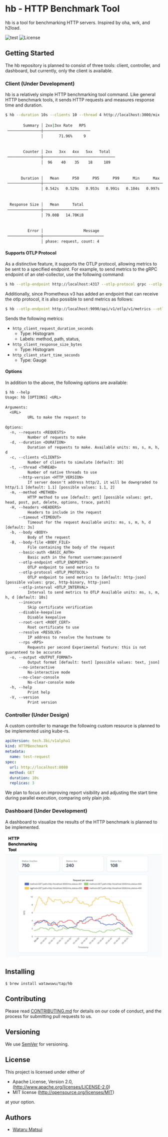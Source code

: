# hb - HTTP Benchmark Tool

hb is a tool for benchmarking HTTP servers. Inspired by oha, wrk, and h2load.

![test](https://github.com/watawuwu/hb/workflows/Test/badge.svg)
![License](https://img.shields.io/github/license/watawuwu/hb)

## Getting Started

The hb repository is planned to consist of three tools: client, controller, and dashboard, but currently, only the client is available.

### Client (Under Development)

hb is a relatively simple HTTP benchmarking tool command. Like general HTTP benchmark tools, it sends HTTP requests and measures response time and duration.

```sh
$ hb --duration 10s --clients 10 --thread 4 http://localhost:3000/mix

        Summary │ 2xx|3xx Rate   RPS
 ───────────────┼─────────────────────
                │       71.96%     9


        Counter │ 2xx   3xx   4xx   5xx   Total
 ───────────────┼────────────────────────────────
                │  96    40    35    18     189


       Duration │   Mean      P50      P95      P99      Min      Max
 ───────────────┼──────────────────────────────────────────────────────
                │ 0.542s   0.529s   0.953s   0.991s   0.104s   0.997s


  Response Size │   Mean      Total
 ───────────────┼────────────────────
                │ 79.00B   14.70KiB


          Error │                  Message
 ───────────────┼───────────────────────────
                │ phase: request, count: 4
```

#### Supports OTLP Protocol

As a distinctive feature, it supports the OTLP protocol, allowing metrics to be sent to a specified endpoint. For example, to send metrics to the gRPC endpoint of an otel-collector, use the following command:

```sh
$ hb --otlp-endpoint http://localhost:4317 --otlp-protocol grpc --otlp-interval 1s --duration 10s --clients 10 http://localhost:3000
```

Additionally, since Prometheus v3 has added an endpoint that can receive the otlp protocol, it is also possible to send metrics as follows:

```sh
$ hb --otlp-endpoint http://localhost:9090/api/v1/otlp/v1/metrics --otlp-protocol http-json --otlp-interval 1s --duration 10s --clients 10 http://localhost:3000
```

Sends the following metrics:

- `http_client_request_duration_seconds`
  - Type: Histogram
  - Labels: method, path, status,
- `http_client_response_size_bytes`
  - Type: Histogram
- `http_client_start_time_seconds`
  - Type: Gauge

#### Options

In addition to the above, the following options are available:

```
$ hb --help
Usage: hb [OPTIONS] <URL>

Arguments:
  <URL>
          URL to make the request to

Options:
  -n, --requests <REQUESTS>
          Number of requests to make
  -d, --duration <DURATION>
          Duration of requests to make. Available units: ms, s, m, h, d
  -c, --clients <CLIENTS>
          Number of clients to simulate [default: 10]
  -t, --thread <THREAD>
          Number of native threads to use
      --http-version <HTTP_VERSION>
          If server doesn't address http/2, it will be downgraded to http/1.1 [default: 1.1] [possible values: 1.1, 2]
  -m, --method <METHOD>
          HTTP method to use [default: get] [possible values: get, head, post, put, delete, options, trace, patch]
  -H, --headers <HEADERS>
          Headers to include in the request
      --timeout <TIMEOUT>
          Timeout for the request Available units: ms, s, m, h, d [default: 3s]
  -b, --body <BODY>
          Body of the request
  -B, --body-file <BODY_FILE>
          File containing the body of the request
      --basic-auth <BASIC_AUTH>
          Basic auth in the format username:password
      --otlp-endpoint <OTLP_ENDPOINT>
          OTLP endpoint to send metrics to
      --otlp-protocol <OTLP_PROTOCOL>
          OTLP endpoint to send metrics to [default: http-json] [possible values: grpc, http-binary, http-json]
      --otlp-interval <OTLP_INTERVAL>
          Interval to send metrics to OTLP Available units: ms, s, m, h, d [default: 10s]
      --insecure
          Skip certificate verification
      --disable-keepalive
          Disable keepalive
      --root-cert <ROOT_CERT>
          Root certificate to use
      --resolve <RESOLVE>
          IP address to resolve the hostname to
      --rps <RPS>
          Requests per second Experimental feature: this is not guaranteed to be accurate
  -o, --output <OUTPUT_FORMAT>
          Output format [default: text] [possible values: text, json]
      --no-interactive
          No-interactive mode
      --no-clear-console
          No-clear-console mode
  -h, --help
          Print help
  -V, --version
          Print version
```

### Controller (Under Design)

A custom controller to manage the following custom resource is planned to be implemented using kube-rs.

```yaml
apiVersion: tech.3bi/v1alpha1
kind: HTTPBenchmark
metadata:
  name: test-request
spec:
  url: http://localhost:8080
  method: GET
  duration: 10s
  replicas: 3
```

We plan to focus on improving report visibility and adjusting the start time during parallel execution, comparing only plain job.

### Dashboard (Under Development)

A dashboard to visualize the results of the HTTP benchmark is planned to be implemented.

![dashboard](./docs/dashboard.png)

## Installing

```
$ brew install watawuwu/tap/hb
```

## Contributing

Please read [CONTRIBUTING.md](https://gist.github.com/PurpleBooth/b24679402957c63ec426) for details on our code of conduct, and the process for submitting pull requests to us.

## Versioning

We use [SemVer](http://semver.org/) for versioning.

## License

This project is licensed under either of

- Apache License, Version 2.0, (http://www.apache.org/licenses/LICENSE-2.0)
- MIT license (http://opensource.org/licenses/MIT)

at your option.

## Authors

- [Wataru Matsui](watawuwu@3bi.tech)
